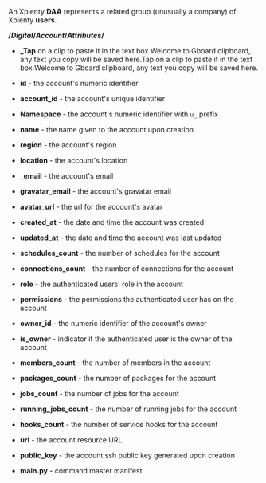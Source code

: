 An Xplenty **DAA** represents a related group (unusually a company) of Xplenty **users**.

**/_Digital_/_Account_/_Attributes_/**
* **_Tap** on a clip to paste it in the text box.Welcome to Gboard clipboard, any text you copy will be saved here.Tap on a clip to paste it in the text box.Welcome to Gboard clipboard, any text you copy will be saved here.

* **id** - the account's numeric identifier
* **account_id** - the account's unique identifier
* **Namespace** - the account's numeric identifier with `u_` prefix
* **name** - the name given to the account upon creation
* **region** - the account's region
* **location** - the account's location
* **_email** - the account's email
* **gravatar_email** - the account's gravatar email
* **avatar_url** - the url for the account's avatar
* **created_at** - the date and time the account was created
* **updated_at** - the date and time the account was last updated
* **schedules_count** - the number of schedules for the account
* **connections_count** - the number of connections for the account
* **role** - the authenticated users' role in the account
* **permissions** - the permissions the authenticated user has on the account
* **owner_id** - the numeric identifier of the account's owner
* **is_owner** - indicator if the authenticated user is the owner of the account
* **members_count** - the number of members in the account
* **packages_count** - the number of packages for the account
* **jobs_count** - the number of jobs for the account
* **running_jobs_count** - the number of running jobs for the account
* **hooks_count** - the number of service hooks for the account
* **url** - the account resource URL
* **public_key** - the account ssh public key generated upon creation
* **__main__.py** - command master manifest 
